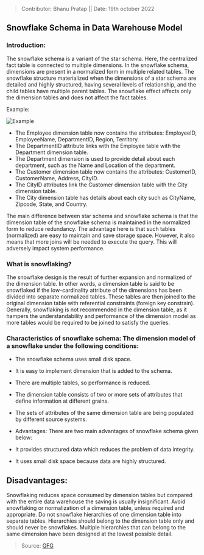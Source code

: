 > Contributor: Bhanu Pratap || Date: 19th october 2022

## Snowflake Schema in Data Warehouse Model

### Introduction: 
The snowflake schema is a variant of the star schema. 
Here, the centralized fact table is connected to multiple dimensions. 
In the snowflake schema, dimensions are present in a normalized form in multiple related tables. 
The snowflake structure materialized when the dimensions of a star schema are detailed and highly structured,
having several levels of relationship, and the child tables have multiple parent tables. 
The snowflake effect affects only the dimension tables and does not affect the fact tables. 

Example: 

![Example](https://media.geeksforgeeks.org/wp-content/uploads/Capture-163.png)
 

* The Employee dimension table now contains the attributes: EmployeeID, EmployeeName, DepartmentID, Region, Territory. 
* The DepartmentID attribute links with the Employee table with the Department dimension table. 
* The Department dimension is used to provide detail about each department, such as the Name and Location of the department. 
* The Customer dimension table now contains the attributes: CustomerID, CustomerName, Address, CityID. 
* The CityID attributes link the Customer dimension table with the City dimension table. 
* The City dimension table has details about each city such as CityName, Zipcode, State, and Country. 


The main difference between star schema and snowflake schema is that the dimension table of the snowflake schema is maintained in the normalized form to reduce redundancy. 
The advantage here is that such tables (normalized) are easy to maintain and save storage space. However, it also means that more joins will be needed to execute the query. This will adversely impact system performance. 

### What is snowflaking? 
The snowflake design is the result of further expansion and normalized of the dimension table. In other words, a dimension table is said to be snowflaked if the low-cardinality attribute of the dimensions has been divided into separate normalized tables. These tables are then joined to the original dimension table with referential constraints (foreign key constrain). 
Generally, snowflaking is not recommended in the dimension table, as it hampers the understandability and performance of the dimension model as more tables would be required to be joined to satisfy the queries. 

### Characteristics of snowflake schema: The dimension model of a snowflake under the following conditions: 

* The snowflake schema uses small disk space.
* It is easy to implement dimension that is added to the schema.
* There are multiple tables, so performance is reduced.
* The dimension table consists of two or more sets of attributes that define information at different grains.
* The sets of attributes of the same dimension table are being populated by different source systems.
* Advantages: There are two main advantages of snowflake schema given below: 

* It provides structured data which reduces the problem of data integrity.
* It uses small disk space because data are highly structured.

## Disadvantages: 

Snowflaking reduces space consumed by dimension tables but compared with the entire data warehouse the saving is usually insignificant.
Avoid snowflaking or normalization of a dimension table, unless required and appropriate.
Do not snowflake hierarchies of one dimension table into separate tables. Hierarchies should belong to the dimension table only and should never be snowflakes.
Multiple hierarchies that can belong to the same dimension have been designed at the lowest possible detail.

> Source: [GFG](https://www.geeksforgeeks.org/snowflake-schema-in-data-warehouse-model/)
